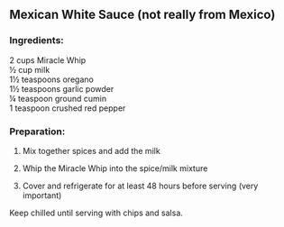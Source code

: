 ## Mexican White Sauce (not really from Mexico)

### Ingredients:

2 cups Miracle Whip    
½ cup milk     
1½ teaspoons oregano   
1½ teaspoons garlic powder   
¼ teaspoon ground cumin   
1 teaspoon crushed red pepper  

### Preparation:

1. Mix together spices and add the milk

1. Whip the Miracle Whip into the spice/milk mixture

1. Cover and refrigerate for at least 48 hours before serving (very important)

Keep chilled until serving with chips and salsa.

